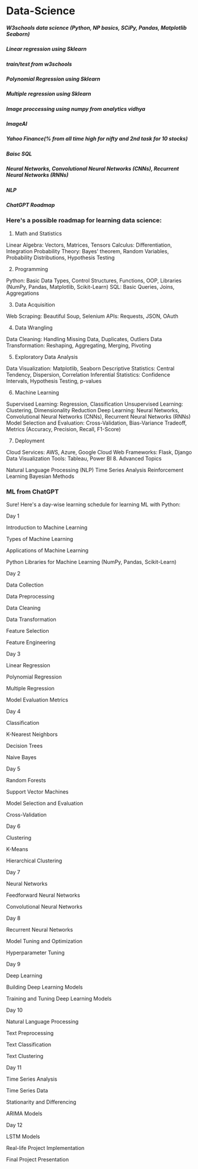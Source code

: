# Data-Science


##### W3schools data science (Python, NP basics, SCiPy, Pandas, Matplotlib Seaborn)
##### Linear regression using Sklearn
##### train/test from w3schools
##### Polynomial Regression using Sklearn
##### Multiple regression using Sklearn
##### Image proccessing using numpy from analytics vidhya
##### ImageAI
##### Yahoo Finance(% from all time high for nifty and 2nd task for 10 stocks)
#####  Baisc SQL
##### Neural Networks, Convolutional Neural Networks (CNNs), Recurrent Neural Networks (RNNs)
##### NLP

##### ChatGPT Roadmap

### Here's a possible roadmap for learning data science:

1. Math and Statistics

Linear Algebra: Vectors, Matrices, Tensors
Calculus: Differentiation, Integration
Probability Theory: Bayes' theorem, Random Variables, Probability Distributions, Hypothesis Testing


2. Programming

Python: Basic Data Types, Control Structures, Functions, OOP, Libraries (NumPy, Pandas, Matplotlib, Scikit-Learn)
SQL: Basic Queries, Joins, Aggregations


3. Data Acquisition

Web Scraping: Beautiful Soup, Selenium
APIs: Requests, JSON, OAuth


4. Data Wrangling

Data Cleaning: Handling Missing Data, Duplicates, Outliers
Data Transformation: Reshaping, Aggregating, Merging, Pivoting


5. Exploratory Data Analysis

Data Visualization: Matplotlib, Seaborn
Descriptive Statistics: Central Tendency, Dispersion, Correlation
Inferential Statistics: Confidence Intervals, Hypothesis Testing, p-values


6. Machine Learning

Supervised Learning: Regression, Classification
Unsupervised Learning: Clustering, Dimensionality Reduction
Deep Learning: Neural Networks, Convolutional Neural Networks (CNNs), Recurrent Neural Networks (RNNs)
Model Selection and Evaluation: Cross-Validation, Bias-Variance Tradeoff, Metrics (Accuracy, Precision, Recall, F1-Score)


7. Deployment

Cloud Services: AWS, Azure, Google Cloud
Web Frameworks: Flask, Django
Data Visualization Tools: Tableau, Power BI
8. Advanced Topics

Natural Language Processing (NLP)
Time Series Analysis
Reinforcement Learning
Bayesian Methods



### ML from ChatGPT

Sure! Here's a day-wise learning schedule for learning ML with Python:

Day 1

Introduction to Machine Learning

Types of Machine Learning

Applications of Machine Learning

Python Libraries for Machine Learning (NumPy, Pandas, Scikit-Learn)


Day 2

Data Collection

Data Preprocessing

Data Cleaning

Data Transformation

Feature Selection

Feature Engineering


Day 3

Linear Regression

Polynomial Regression

Multiple Regression

Model Evaluation Metrics



Day 4

Classification

K-Nearest Neighbors

Decision Trees

Naive Bayes


Day 5

Random Forests

Support Vector Machines

Model Selection and Evaluation

Cross-Validation


Day 6

Clustering

K-Means

Hierarchical Clustering


Day 7

Neural Networks

Feedforward Neural Networks

Convolutional Neural Networks


Day 8

Recurrent Neural Networks

Model Tuning and Optimization

Hyperparameter Tuning


Day 9

Deep Learning

Building Deep Learning Models

Training and Tuning Deep Learning Models


Day 10

Natural Language Processing

Text Preprocessing

Text Classification

Text Clustering

Day 11

Time Series Analysis

Time Series Data

Stationarity and Differencing

ARIMA Models


Day 12

LSTM Models

Real-life Project Implementation

Final Project Presentation
